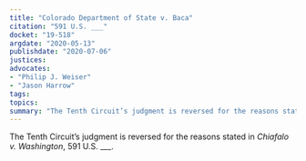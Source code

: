 ```yaml
---
title: "Colorado Department of State v. Baca"
citation: "591 U.S. ___"
docket: "19-518"
argdate: "2020-05-13"
publishdate: "2020-07-06"
justices:
advocates:
- "Philip J. Weiser"
- "Jason Harrow"
tags:
topics:
summary: "The Tenth Circuit’s judgment is reversed for the reasons stated in Chiafalo v. Washington, 591 U.S. ___."
---
```

The Tenth Circuit’s judgment is reversed for the reasons stated in *Chiafalo v. Washington*, 591 U.S. ___.